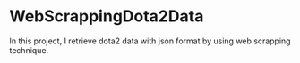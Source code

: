 # WebScrappingDota2Data
In this project, I retrieve dota2 data with json format by using web scrapping technique.
